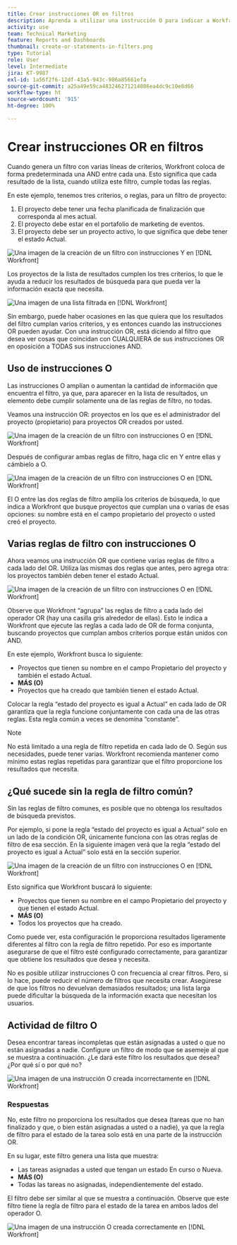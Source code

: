 ```yaml
---
title: Crear instrucciones OR en filtros
description: Aprenda a utilizar una instrucción O para indicar a Workfront que quiere ver esta condición O la que figura en el informe.
activity: use
team: Technical Marketing
feature: Reports and Dashboards
thumbnail: create-or-statements-in-filters.png
type: Tutorial
role: User
level: Intermediate
jira: KT-9987
exl-id: 1a56f2f6-12df-43a5-943c-986a85661efa
source-git-commit: a25a49e59ca483246271214886ea4dc9c10e8d66
workflow-type: ht
source-wordcount: '915'
ht-degree: 100%

---
```


# Crear instrucciones OR en filtros

Cuando genera un filtro con varias líneas de criterios, Workfront coloca de forma predeterminada una AND entre cada una. Esto significa que cada resultado de la lista, cuando utiliza este filtro, cumple todas las reglas.

En este ejemplo, tenemos tres criterios, o reglas, para un filtro de proyecto:

1. El proyecto debe tener una fecha planificada de finalización que corresponda al mes actual.
1. El proyecto debe estar en el portafolio de marketing de eventos.
1. El proyecto debe ser un proyecto activo, lo que significa que debe tener el estado Actual.

![Una imagen de la creación de un filtro con instrucciones Y en [!DNL Workfront]](assets/or-statement-1.png)

Los proyectos de la lista de resultados cumplen los tres criterios, lo que le ayuda a reducir los resultados de búsqueda para que pueda ver la información exacta que necesita.

![Una imagen de una lista filtrada en [!DNL Workfront]](assets/or-statement-2.png)

Sin embargo, puede haber ocasiones en las que quiera que los resultados del filtro cumplan varios criterios, y es entonces cuando las instrucciones OR pueden ayudar. Con una instrucción OR, está diciendo al filtro que desea ver cosas que coincidan con CUALQUIERA de sus instrucciones OR en oposición a TODAS sus instrucciones AND.

## Uso de instrucciones O

Las instrucciones O amplían o aumentan la cantidad de información que encuentra el filtro, ya que, para aparecer en la lista de resultados, un elemento debe cumplir solamente una de las reglas de filtro, no todas.

Veamos una instrucción OR: proyectos en los que es el administrador del proyecto (propietario) para proyectos OR creados por usted.

![Una imagen de la creación de un filtro con instrucciones O en [!DNL Workfront]](assets/or-statement-3.png)

Después de configurar ambas reglas de filtro, haga clic en Y entre ellas y cámbielo a O.

![Una imagen de la creación de un filtro con instrucciones O en [!DNL Workfront]](assets/or-statement-4.png)

El O entre las dos reglas de filtro amplía los criterios de búsqueda, lo que indica a Workfront que busque proyectos que cumplan una o varias de esas opciones: su nombre está en el campo propietario del proyecto o usted creó el proyecto.

## Varias reglas de filtro con instrucciones O

Ahora veamos una instrucción OR que contiene varias reglas de filtro a cada lado del OR. Utiliza las mismas dos reglas que antes, pero agrega otra: los proyectos también deben tener el estado Actual.

![Una imagen de la creación de un filtro con instrucciones O en [!DNL Workfront]](assets/or-statement-5.png)

Observe que Workfront “agrupa” las reglas de filtro a cada lado del operador OR (hay una casilla gris alrededor de ellas). Esto le indica a Workfront que ejecute las reglas a cada lado de OR de forma conjunta, buscando proyectos que cumplan ambos criterios porque están unidos con AND.

En este ejemplo, Workfront busca lo siguiente:

* Proyectos que tienen su nombre en el campo Propietario del proyecto y también el estado Actual.
* **MÁS (O)**
* Proyectos que ha creado que también tienen el estado Actual.

Colocar la regla “estado del proyecto es igual a Actual” en cada lado de OR garantiza que la regla funcione conjuntamente con cada una de las otras reglas. Esta regla común a veces se denomina “constante”.

>[!NOTE]
>
>No está limitado a una regla de filtro repetida en cada lado de O. Según sus necesidades, puede tener varias. Workfront recomienda mantener como mínimo estas reglas repetidas para garantizar que el filtro proporcione los resultados que necesita.

## ¿Qué sucede sin la regla de filtro común?

Sin las reglas de filtro comunes, es posible que no obtenga los resultados de búsqueda previstos.

Por ejemplo, si pone la regla “estado del proyecto es igual a Actual” solo en un lado de la condición OR, únicamente funciona con las otras reglas de filtro de esa sección. En la siguiente imagen verá que la regla “estado del proyecto es igual a Actual” solo está en la sección superior.

![Una imagen de la creación de un filtro con instrucciones O en [!DNL Workfront]](assets/or-statement-6.png)

Esto significa que Workfront buscará lo siguiente:

* Proyectos que tienen su nombre en el campo Propietario del proyecto y que tienen el estado Actual.
* **MÁS (O)**
* Todos los proyectos que ha creado.

Como puede ver, esta configuración le proporciona resultados ligeramente diferentes al filtro con la regla de filtro repetido. Por eso es importante asegurarse de que el filtro esté configurado correctamente, para garantizar que obtiene los resultados que desea y necesita.

No es posible utilizar instrucciones O con frecuencia al crear filtros. Pero, si lo hace, puede reducir el número de filtros que necesita crear. Asegúrese de que los filtros no devuelvan demasiados resultados; una lista larga puede dificultar la búsqueda de la información exacta que necesitan los usuarios.

## Actividad de filtro O

Desea encontrar tareas incompletas que están asignadas a usted o que no están asignadas a nadie. Configure un filtro de modo que se asemeje al que se muestra a continuación. ¿Le dará este filtro los resultados que desea? ¿Por qué sí o por qué no?

![Una imagen de una instrucción O creada incorrectamente en [!DNL Workfront]](assets/or-statement-your-turn-1.png)

### Respuestas

No, este filtro no proporciona los resultados que desea (tareas que no han finalizado y que, o bien están asignadas a usted o a nadie), ya que la regla de filtro para el estado de la tarea solo está en una parte de la instrucción OR.

En su lugar, este filtro genera una lista que muestra:

* Las tareas asignadas a usted que tengan un estado En curso o Nueva.
* **MÁS (O)**
* Todas las tareas no asignadas, independientemente del estado.

El filtro debe ser similar al que se muestra a continuación. Observe que este filtro tiene la regla de filtro para el estado de la tarea en ambos lados del operador O.

![Una imagen de una instrucción O creada correctamente en [!DNL Workfront]](assets/or-statement-your-turn-2.png)
